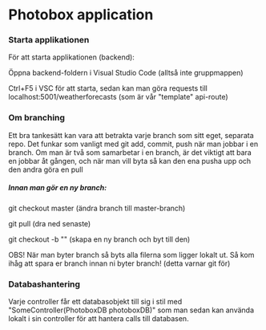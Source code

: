 # Photobox application

### Starta applikationen

För att starta applikationen (backend):

Öppna backend-foldern i Visual Studio Code (alltså inte gruppmappen)

Ctrl+F5 i VSC för att starta, sedan kan man göra requests till localhost:5001/weatherforecasts (som är vår "template" api-route)

### Om branching

Ett bra tankesätt kan vara att betrakta varje branch som sitt eget, separata repo. Det funkar som vanligt med git add, commit, push när man jobbar i en branch. Om man är två som samarbetar i en branch, är det viktigt att bara en jobbar åt gången, och när man vill byta så kan den ena pusha upp och den andra göra en pull

##### Innan man gör en ny branch:

git checkout master (ändra branch till master-branch)

git pull (dra ned senaste)

git checkout -b "<branch-name>" (skapa en ny branch och byt till den)
  
OBS! När man byter branch så byts alla filerna som ligger lokalt ut. Så kom ihåg att spara er branch innan ni byter branch! (detta varnar git för)


### Databashantering

Varje controller får ett databasobjekt till sig i stil med "SomeController(PhotoboxDB photoboxDB)" som man sedan kan använda lokalt i sin controller för att hantera calls till databasen.
